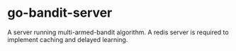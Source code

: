 # go-bandit-server

A server running multi-armed-bandit algorithm. A redis server is required to implement caching and delayed learning.

<!--
## Redis Commands

```bash
# Get all keys with the arm identifier
$ KEYS arm:*

# Flush
$ FLUSHALL

# Get all hash keys and values
$ HGETALL key

# Get by timestamp
$ ZRANGE arm 0 -1 WITHSCORES
```
-->
